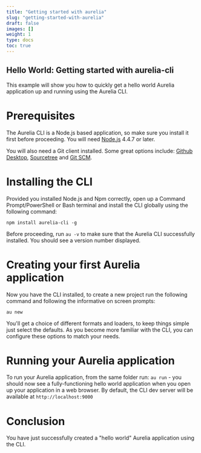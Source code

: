 ```yaml
---
title: "Getting started with aurelia"
slug: "getting-started-with-aurelia"
draft: false
images: []
weight: 1
type: docs
toc: true
---
```


## Hello World: Getting started with aurelia-cli
This example will show you how to quickly get a hello world Aurelia application up and running using the Aurelia CLI.

# Prerequisites

The Aurelia CLI is a Node.js based application, so make sure you install it first before proceeding. You will need [Node.js][1] 4.4.7 or later.

You will also need a Git client installed. Some great options include: [Github Desktop][2], [Sourcetree][3] and [Git SCM][4].

# Installing the CLI

Provided you installed Node.js and Npm correctly, open up a Command Prompt/PowerShell or Bash terminal and install the CLI globally using the following command:

    npm install aurelia-cli -g

Before proceeding, run `au -v` to make sure that the Aurelia CLI successfully installed. You should see a version number displayed.

# Creating your first Aurelia application

Now you have the CLI installed, to create a new project run the following command and following the informative on screen prompts:

    au new

You'll get a choice of different formats and loaders, to keep things simple just select the defaults. As you become more familiar with the CLI, you can configure these options to match your needs.

# Running your Aurelia application

To run your Aurelia application, from the same folder run: `au run` - you should now see a fully-functioning hello world application when you open up your application in a web browser. By default, the CLI dev server will be available at `http://localhost:9000`

# Conclusion

You have just successfully created a "hello world" Aurelia application using the CLI.

  [1]: https://nodejs.org/en/
  [2]: https://desktop.github.com/
  [3]: https://www.sourcetreeapp.com/
  [4]: https://git-scm.com/

